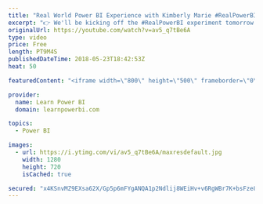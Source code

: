 ```yaml
---
title: "Real World Power BI Experience with Kimberly Marie #RealPowerBI May-23 Pre-Kickoff"
excerpt: "👉 We'll be kicking off the #RealPowerBI experiment tomorrow 10am Pacific in our Learn Power BI Weekly Q&A Call 👉 If you are a paid student in the Learn Power BI program sign up for this adventure here: https://www.surveymonkey.com/r/JCPRXXX 👉Follow me on Facebook http://www.facebook.com/powerbipro"
originalUrl: https://youtube.com/watch?v=av5_q7tBe6A
type: video
price: Free
length: PT9M4S
publishedDateTime: 2018-05-23T18:42:53Z
heat: 50

featuredContent: "<iframe width=\"800\" height=\"500\" frameborder=\"0\" src=\"https://www.youtube.com/embed/av5_q7tBe6A\" allow=\"accelerometer; autoplay; encrypted-media; gyroscope; picture-in-picture\" allowfullscreen></iframe>"

provider:
  name: Learn Power BI
  domain: learnpowerbi.com

topics:
  - Power BI

images:
  - url: https://i.ytimg.com/vi/av5_q7tBe6A/maxresdefault.jpg
    width: 1280
    height: 720
    isCached: true

secured: "x4KSnvMZ9EXsa62X/Gp5p6mFYgANQA1p2Ndlij8WEiHv+v6RgWBr7K+bsFze8hRlZiSBDLNh77rUEkL4X+6hiWRWo14xjPKxbZR8iMWa1p6nglcRo+nJFxswfFYQ3F0ociYk2OSTD/NiRqKWmh/ktMHVJr+Smn2jbWlKEKCYSIl9+l2EogK/te5GECZu+wv17q+sl6dpOh1XP2hniDnWObA7bQLO2KV3VjLBBtftQyr1brLqKtMfRFf7DP3yPWAI4zM1C12yTLim3OPodZQohEWkxoEWskyMmBMeqkMjeemvFGvzx3CukVTJ9At5DLqexAi/ObulYpn1lAOcz/7Ql18NY6lfajRxEW2U4wAsl2pFRkZ3CZ+XncHPgwfldhpoc6cJxVNJmwAvAEe8M89NOQjnkDIVY/wOc1mP3vn7Yvg=;WZ1Jc6+dIoEGByao2o+CzQ=="
---
```


